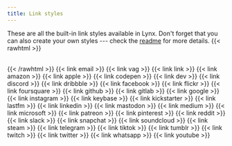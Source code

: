 ```yaml
---
title: Link styles
---
```


These are all the built-in link styles available in Lynx. Don't forget that you can also create your own styles --- check the [readme](https://github.com/jpanther/lynx/blob/stable/README.md) for more details.
{{< rawhtml >}}
<br><br>
</section>
<section class="flex flex-col flex-wrap min-w-full mt-4 sm:min-w-0">{{< /rawhtml >}}
{{< link email >}}
{{< link vag >}}  
{{< link link >}}
{{< link amazon >}}
{{< link apple >}}
{{< link codepen >}}
{{< link dev >}}
{{< link discord >}}
{{< link dribbble >}}
{{< link facebook >}}
{{< link flickr >}}
{{< link foursquare >}}
{{< link github >}}
{{< link gitlab >}}
{{< link google >}}
{{< link instagram >}}
{{< link keybase >}}
{{< link kickstarter >}}
{{< link lastfm >}}
{{< link linkedin >}}
{{< link mastodon >}}
{{< link medium >}}
{{< link microsoft >}}
{{< link patreon >}}
{{< link pinterest >}}
{{< link reddit >}}
{{< link slack >}}
{{< link snapchat >}}
{{< link soundcloud >}}
{{< link steam >}}
{{< link telegram >}}
{{< link tiktok >}}
{{< link tumblr >}}
{{< link twitch >}}
{{< link twitter >}}
{{< link whatsapp >}}
{{< link youtube >}}
